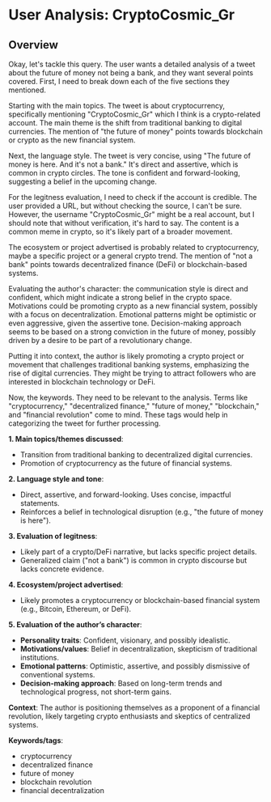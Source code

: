 # User Analysis: CryptoCosmic_Gr

## Overview

<think>
Okay, let's tackle this query. The user wants a detailed analysis of a tweet about the future of money not being a bank, and they want several points covered. First, I need to break down each of the five sections they mentioned.

Starting with the main topics. The tweet is about cryptocurrency, specifically mentioning "CryptoCosmic_Gr" which I think is a crypto-related account. The main theme is the shift from traditional banking to digital currencies. The mention of "the future of money" points towards blockchain or crypto as the new financial system.

Next, the language style. The tweet is very concise, using "The future of money is here. And it's not a bank." It's direct and assertive, which is common in crypto circles. The tone is confident and forward-looking, suggesting a belief in the upcoming change.

For the legitness evaluation, I need to check if the account is credible. The user provided a URL, but without checking the source, I can't be sure. However, the username "CryptoCosmic_Gr" might be a real account, but I should note that without verification, it's hard to say. The content is a common meme in crypto, so it's likely part of a broader movement.

The ecosystem or project advertised is probably related to cryptocurrency, maybe a specific project or a general crypto trend. The mention of "not a bank" points towards decentralized finance (DeFi) or blockchain-based systems.

Evaluating the author's character: the communication style is direct and confident, which might indicate a strong belief in the crypto space. Motivations could be promoting crypto as a new financial system, possibly with a focus on decentralization. Emotional patterns might be optimistic or even aggressive, given the assertive tone. Decision-making approach seems to be based on a strong conviction in the future of money, possibly driven by a desire to be part of a revolutionary change.

Putting it into context, the author is likely promoting a crypto project or movement that challenges traditional banking systems, emphasizing the rise of digital currencies. They might be trying to attract followers who are interested in blockchain technology or DeFi.

Now, the keywords. They need to be relevant to the analysis. Terms like "cryptocurrency," "decentralized finance," "future of money," "blockchain," and "financial revolution" come to mind. These tags would help in categorizing the tweet for further processing.
</think>

**1. Main topics/themes discussed**:  
- Transition from traditional banking to decentralized digital currencies.  
- Promotion of cryptocurrency as the future of financial systems.  

**2. Language style and tone**:  
- Direct, assertive, and forward-looking. Uses concise, impactful statements.  
- Reinforces a belief in technological disruption (e.g., "the future of money is here").  

**3. Evaluation of legitness**:  
- Likely part of a crypto/DeFi narrative, but lacks specific project details.  
- Generalized claim ("not a bank") is common in crypto discourse but lacks concrete evidence.  

**4. Ecosystem/project advertised**:  
- Likely promotes a cryptocurrency or blockchain-based financial system (e.g., Bitcoin, Ethereum, or DeFi).  

**5. Evaluation of the author’s character**:  
- **Personality traits**: Confident, visionary, and possibly idealistic.  
- **Motivations/values**: Belief in decentralization, skepticism of traditional institutions.  
- **Emotional patterns**: Optimistic, assertive, and possibly dismissive of conventional systems.  
- **Decision-making approach**: Based on long-term trends and technological progress, not short-term gains.  

**Context**: The author is positioning themselves as a proponent of a financial revolution, likely targeting crypto enthusiasts and skeptics of centralized systems.  

**Keywords/tags**:  
- cryptocurrency  
- decentralized finance  
- future of money  
- blockchain revolution  
- financial decentralization